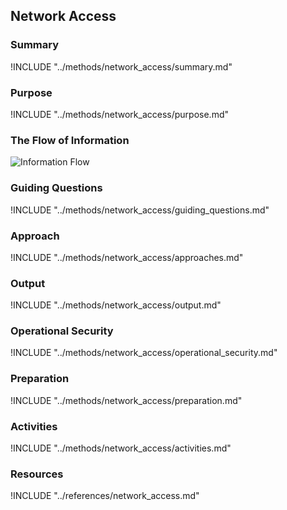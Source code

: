 ## Network Access

### Summary
!INCLUDE "../methods/network_access/summary.md"

### Purpose
!INCLUDE "../methods/network_access/purpose.md"

### The Flow of Information
![ Information Flow](images/info_flows/network_access.svg)

### Guiding Questions
!INCLUDE "../methods/network_access/guiding_questions.md"

### Approach
!INCLUDE "../methods/network_access/approaches.md"

### Output
!INCLUDE "../methods/network_access/output.md"

### Operational Security
!INCLUDE "../methods/network_access/operational_security.md"

### Preparation
!INCLUDE "../methods/network_access/preparation.md"

### Activities
!INCLUDE "../methods/network_access/activities.md"

### Resources

<div class="greybox">
!INCLUDE "../references/network_access.md"
</div>
